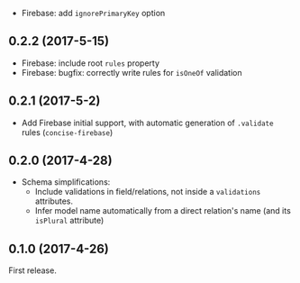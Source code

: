 - Firebase: add `ignorePrimaryKey` option

## 0.2.2 (2017-5-15)

- Firebase: include root `rules` property
- Firebase: bugfix: correctly write rules for `isOneOf` validation

## 0.2.1 (2017-5-2)

- Add Firebase initial support, with automatic generation of `.validate` rules (`concise-firebase`)

## 0.2.0 (2017-4-28)

- Schema simplifications:
  - Include validations in field/relations, not inside a `validations` attributes.
  - Infer model name automatically from a direct relation's name (and its `isPlural` attribute)

## 0.1.0 (2017-4-26)

First release.
